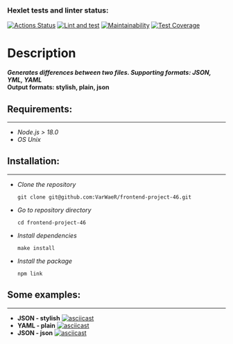 ### Hexlet tests and linter status:
[![Actions Status](https://github.com/VarWaeR/frontend-project-46/workflows/hexlet-check/badge.svg)](https://github.com/VarWaeR/frontend-project-46/actions)
[![Lint and test](https://github.com/VarWaeR/frontend-project-46/actions/workflows/lint-and-test.yml/badge.svg)](https://github.com/VarWaeR/frontend-project-46/actions/workflows/lint-and-test.yml)
[![Maintainability](https://api.codeclimate.com/v1/badges/0ca1bd12da62d25e90c5/maintainability)](https://codeclimate.com/github/VarWaeR/frontend-project-46/maintainability)
[![Test Coverage](https://api.codeclimate.com/v1/badges/0ca1bd12da62d25e90c5/test_coverage)](https://codeclimate.com/github/VarWaeR/frontend-project-46/test_coverage)
# Description

***Generates differences between two files. Supporting formats: JSON, YML, YAML***  
**Output formats: stylish, plain, json**

## Requirements:
***
- _Node.js > 18.0_
- _OS Unix_

## Installation:
***
- _Clone the repository_
   ```
   git clone git@github.com:VarWaeR/frontend-project-46.git
   ```
- _Go to repository directory_
  ```
  cd frontend-project-46
  ```   
- _Install dependencies_
  ```
  make install
  ```
- _Install the package_
  ```
  npm link
  ```
  
## Some examples:
***
- **JSON - stylish**
[![asciicast](https://asciinema.org/a/LRBOXtT5MjEbv27t394Wtxzhd.svg)](https://asciinema.org/a/LRBOXtT5MjEbv27t394Wtxzhd)
- **YAML - plain**
[![asciicast](https://asciinema.org/a/Gnf5c9RvMaxVVlQ7oe8EZp9t6.svg)](https://asciinema.org/a/Gnf5c9RvMaxVVlQ7oe8EZp9t6)
- **JSON - json**
[![asciicast](https://asciinema.org/a/09MRV5XNCj6JLpk5zuzp7SwbT.svg)](https://asciinema.org/a/09MRV5XNCj6JLpk5zuzp7SwbT)
